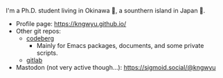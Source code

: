 I'm a Ph.D. student living in Okinawa :ocean:, a sounthern island in Japan :hibiscus:.

- Profile page: https://kngwyu.github.io/
- Other git repos:
  - [codeberg](https://codeberg.org/kngwyu)
    - Mainly for Emacs packages, documents, and some private scripts.
  - [gitlab](https://gitlab.com/kngwyu)
- Mastodon (not very active though...): https://sigmoid.social/@kngwyu
